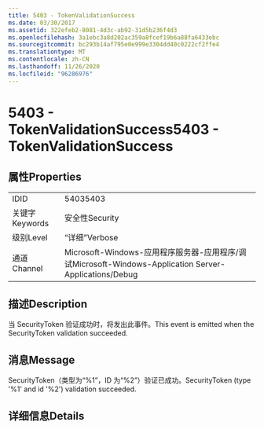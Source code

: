 ```yaml
---
title: 5403 - TokenValidationSuccess
ms.date: 03/30/2017
ms.assetid: 322efeb2-8081-4d3c-ab92-31d5b236f4d3
ms.openlocfilehash: 3a1ebc3a8d202ac359a8fcef19b6a88fa6433ebc
ms.sourcegitcommit: bc293b14af795e0e999e3304dd40c0222cf2ffe4
ms.translationtype: MT
ms.contentlocale: zh-CN
ms.lasthandoff: 11/26/2020
ms.locfileid: "96286976"
---
```

# <a name="5403---tokenvalidationsuccess"></a><span data-ttu-id="63ade-102">5403 - TokenValidationSuccess</span><span class="sxs-lookup"><span data-stu-id="63ade-102">5403 - TokenValidationSuccess</span></span>

## <a name="properties"></a><span data-ttu-id="63ade-103">属性</span><span class="sxs-lookup"><span data-stu-id="63ade-103">Properties</span></span>  
  
|||  
|-|-|  
|<span data-ttu-id="63ade-104">ID</span><span class="sxs-lookup"><span data-stu-id="63ade-104">ID</span></span>|<span data-ttu-id="63ade-105">5403</span><span class="sxs-lookup"><span data-stu-id="63ade-105">5403</span></span>|  
|<span data-ttu-id="63ade-106">关键字</span><span class="sxs-lookup"><span data-stu-id="63ade-106">Keywords</span></span>|<span data-ttu-id="63ade-107">安全性</span><span class="sxs-lookup"><span data-stu-id="63ade-107">Security</span></span>|  
|<span data-ttu-id="63ade-108">级别</span><span class="sxs-lookup"><span data-stu-id="63ade-108">Level</span></span>|<span data-ttu-id="63ade-109">“详细”</span><span class="sxs-lookup"><span data-stu-id="63ade-109">Verbose</span></span>|  
|<span data-ttu-id="63ade-110">通道</span><span class="sxs-lookup"><span data-stu-id="63ade-110">Channel</span></span>|<span data-ttu-id="63ade-111">Microsoft-Windows-应用程序服务器-应用程序/调试</span><span class="sxs-lookup"><span data-stu-id="63ade-111">Microsoft-Windows-Application Server-Applications/Debug</span></span>|  
  
## <a name="description"></a><span data-ttu-id="63ade-112">描述</span><span class="sxs-lookup"><span data-stu-id="63ade-112">Description</span></span>  

 <span data-ttu-id="63ade-113">当 SecurityToken 验证成功时，将发出此事件。</span><span class="sxs-lookup"><span data-stu-id="63ade-113">This event is emitted when the SecurityToken validation succeeded.</span></span>  
  
## <a name="message"></a><span data-ttu-id="63ade-114">消息</span><span class="sxs-lookup"><span data-stu-id="63ade-114">Message</span></span>  

 <span data-ttu-id="63ade-115">SecurityToken（类型为“%1”，ID 为“%2”）验证已成功。</span><span class="sxs-lookup"><span data-stu-id="63ade-115">SecurityToken (type '%1' and id '%2') validation succeeded.</span></span>  
  
## <a name="details"></a><span data-ttu-id="63ade-116">详细信息</span><span class="sxs-lookup"><span data-stu-id="63ade-116">Details</span></span>
